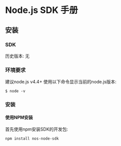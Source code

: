 # Node.js SDK 手册

## 安装

### SDK

历史版本: 无

### 环境要求

建议node.js v4.4+ 使用以下命令显示当前的node.js版本:

    $ node -v

### 安装

#### 使用NPM安装

首先使用npm安装SDK的开发包:

    npm install nos-node-sdk


